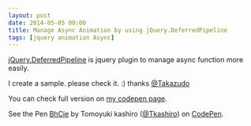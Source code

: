 ```yaml
---
layout: post
date: 2014-05-05 00:00
title: Manage Async Animation by using jQuery.DeferredPipeline
tags: [jquery animation Async]
---
```


[jQuery.DeferredPipeline](https://github.com/Takazudo/jQuery.DeferredPipeline) is jquery plugin to manage async function more easily.

I create a sample. please check it. :)
thanks [@Takazudo](https://github.com/Takazudo)

You can check full version on [my codepen page](http://codepen.io/Tkashiro/pen/BhCie).

<p data-height="268" data-theme-id="0" data-slug-hash="BhCie" data-default-tab="result" class='codepen'>See the Pen <a href='http://codepen.io/Tkashiro/pen/BhCie/'>BhCie</a> by Tomoyuki kashiro (<a href='http://codepen.io/Tkashiro'>@Tkashiro</a>) on <a href='http://codepen.io'>CodePen</a>.</p>
<script async src="//codepen.io/assets/embed/ei.js"></script>
